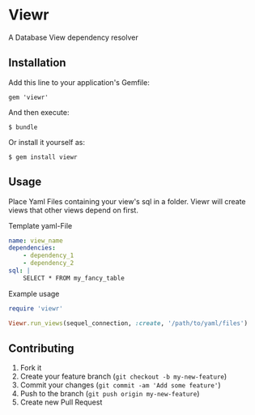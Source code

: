 # Viewr

A Database View dependency resolver

## Installation

Add this line to your application's Gemfile:

    gem 'viewr'

And then execute:

    $ bundle

Or install it yourself as:

    $ gem install viewr

## Usage

Place Yaml Files containing your view's sql in a folder.
Viewr will create views that other views depend on first.

Template yaml-File

```yaml
name: view_name
dependencies:
    - dependency_1
    - dependency_2
sql: |
    SELECT * FROM my_fancy_table
```

Example usage

```ruby
require 'viewr'

Viewr.run_views(sequel_connection, :create, '/path/to/yaml/files')
```

## Contributing

1. Fork it
2. Create your feature branch (`git checkout -b my-new-feature`)
3. Commit your changes (`git commit -am 'Add some feature'`)
4. Push to the branch (`git push origin my-new-feature`)
5. Create new Pull Request
